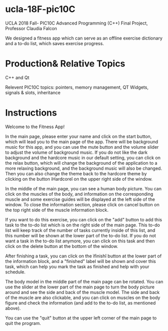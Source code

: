 # ucla-18F-pic10C
UCLA 2018 Fall- PIC10C Advanced Programming (C++) Final Project, Professor Claudia Falcon

We designed a fitness app which can serve as an offline exercise dictionary and a to-do list, which saves exercise progress. 

# Production& Relative Topics
C++ and Qt

Relevent PIC10C topics: pointers, memory management, QT Widgets, signals & slots, inheritance

# Instructions 

Welcome to the Fitness App! 

In the main page, please enter your name and click on the start button, which will lead you to the main page of the app. 
There will be background music for this app, and you can use the mute button and the volume slider to adjust the volume of background music. 
If you do not like the dark background and the hardcore music in our default setting, you can click on the relax button, which will change the background of the application to a more relaxing background, and the background music will also be changed. 
Then you can also change the theme back to the hardcore theme by clicking on the button ìHardcoreî on the upper right side of the window. 

In the middle of the main page, you can see a human body picture. 
You can click on the muscles of the body, and information on the corresponding muscle and some exercise guides will be displayed at the left side of the window. 
To close the information section, please click on cancel button on the top right side of the muscle information block. 

If you want to do this exercise, you can click on the "add" button to add this task to the to-do list which is on the right side of the main page. 
This to-do list will keep track of the number of tasks currently inside of this list, and this number will be shown at the lower part of the to-do list. 
If you do not want a task in the to-do list anymore, you can click on this task and then click on the delete button at the bottom of the window. 

After finishing a task, you can click on the ìfinishî button at the lower part of the information block, and a "finished" label will be shown and cover this task, which can help you mark the task as finished and help with your schedule.

The body model in the middle part of the main page can be rotated. 
You can use the slider at the lower part of the main page to turn the body picture around and see the side and back of the muscle model. 
The side and back of the muscle are also clickable, and you can click on muscles on the body figure and check the information (and add to the to-do list, as mentioned above).

You can use the "quit" button at the upper left corner of the main page to quit the program.
